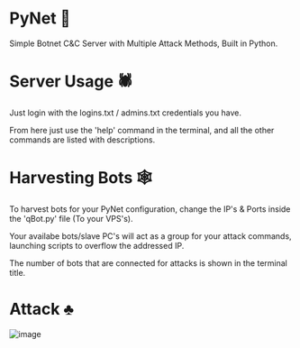 # PyNet 🔪
Simple Botnet C&amp;C Server with Multiple Attack Methods, Built in Python.

# Server Usage 🕷
Just login with the logins.txt / admins.txt credentials you have. 

From here just use the 'help' command in the terminal, and all the other commands are listed with descriptions.

# Harvesting Bots 🕸
To harvest bots for your PyNet configuration, change the IP's & Ports inside the 'qBot.py' file (To your VPS's).

Your availabe bots/slave PC's will act as a group for your attack commands, launching scripts to overflow the addressed IP.

The number of bots that are connected for attacks is shown in the terminal title.

# Attack ♣
![image](https://user-images.githubusercontent.com/75194878/126154815-95b45b3b-8b70-4a0e-87c8-06bf16eb5b32.png)
